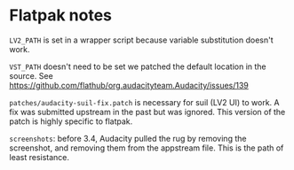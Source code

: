 Flatpak notes
=============

`LV2_PATH` is set in a wrapper script because variable substitution
doesn't work.

`VST_PATH` doesn't need to be set we patched the default location in
the source. See https://github.com/flathub/org.audacityteam.Audacity/issues/139

`patches/audacity-suil-fix.patch` is necessary for suil (LV2 UI) to
work. A fix was submitted upstream in the past but was ignored.
This version of the patch is highly specific to flatpak.

`screenshots`: before 3.4, Audacity pulled the rug by removing the
screenshot, and removing them from the appstream file. This is the
path of least resistance.
